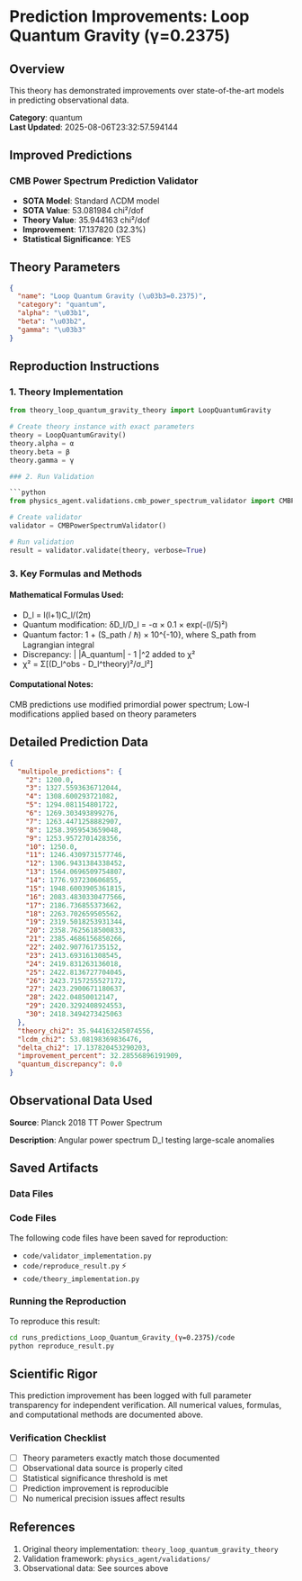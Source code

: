 # Prediction Improvements: Loop Quantum Gravity (γ=0.2375)

## Overview

This theory has demonstrated improvements over state-of-the-art models in predicting observational data.

**Category**: quantum  
**Last Updated**: 2025-08-06T23:32:57.594144

## Improved Predictions

### CMB Power Spectrum Prediction Validator

- **SOTA Model**: Standard ΛCDM model
- **SOTA Value**: 53.081984 chi²/dof
- **Theory Value**: 35.944163 chi²/dof
- **Improvement**: 17.137820 (32.3%)
- **Statistical Significance**: YES

## Theory Parameters

```json
{
  "name": "Loop Quantum Gravity (\u03b3=0.2375)",
  "category": "quantum",
  "alpha": "\u03b1",
  "beta": "\u03b2",
  "gamma": "\u03b3"
}
```

## Reproduction Instructions

### 1. Theory Implementation

```python
from theory_loop_quantum_gravity_theory import LoopQuantumGravity

# Create theory instance with exact parameters
theory = LoopQuantumGravity()
theory.alpha = α
theory.beta = β
theory.gamma = γ

### 2. Run Validation

```python
from physics_agent.validations.cmb_power_spectrum_validator import CMBPowerSpectrumValidator

# Create validator
validator = CMBPowerSpectrumValidator()

# Run validation
result = validator.validate(theory, verbose=True)
```

### 3. Key Formulas and Methods

#### Mathematical Formulas Used:

- D_l = l(l+1)C_l/(2π)
- Quantum modification: δD_l/D_l = -α × 0.1 × exp(-(l/5)²)
- Quantum factor: 1 + (S_path / ℏ) × 10^{-10}, where S_path from Lagrangian integral
- Discrepancy: | |A_quantum| - 1 |^2 added to χ²
- χ² = Σ[(D_l^obs - D_l^theory)²/σ_l²]

#### Computational Notes:

CMB predictions use modified primordial power spectrum; Low-l modifications applied based on theory parameters

## Detailed Prediction Data

```json
{
  "multipole_predictions": {
    "2": 1200.0,
    "3": 1327.5593636712044,
    "4": 1308.600293721082,
    "5": 1294.081154801722,
    "6": 1269.303493899276,
    "7": 1263.4471258882907,
    "8": 1258.3959543659048,
    "9": 1253.9572701428356,
    "10": 1250.0,
    "11": 1246.4309731577746,
    "12": 1306.9431384338452,
    "13": 1564.0696509754807,
    "14": 1776.937230606855,
    "15": 1948.6003905361815,
    "16": 2083.4830330477566,
    "17": 2186.736855373662,
    "18": 2263.702659505562,
    "19": 2319.5018253931344,
    "20": 2358.7625618500833,
    "21": 2385.4686156850266,
    "22": 2402.907761735152,
    "23": 2413.693161308545,
    "24": 2419.831263136018,
    "25": 2422.8136727704045,
    "26": 2423.7157255527172,
    "27": 2423.2900671180637,
    "28": 2422.04850012147,
    "29": 2420.3292408924553,
    "30": 2418.3494273425063
  },
  "theory_chi2": 35.944163245074556,
  "lcdm_chi2": 53.08198369836476,
  "delta_chi2": 17.137820453290203,
  "improvement_percent": 32.28556896191909,
  "quantum_discrepancy": 0.0
}
```

## Observational Data Used

**Source**: Planck 2018 TT Power Spectrum

**Description**: Angular power spectrum D_l testing large-scale anomalies


## Saved Artifacts

### Data Files


### Code Files

The following code files have been saved for reproduction:

- `code/validator_implementation.py`
- `code/reproduce_result.py` ⚡
- `code/theory_implementation.py`

### Running the Reproduction

To reproduce this result:

```bash
cd runs_predictions_Loop_Quantum_Gravity_(γ=0.2375)/code
python reproduce_result.py
```

## Scientific Rigor

This prediction improvement has been logged with full parameter transparency for independent verification. 
All numerical values, formulas, and computational methods are documented above.

### Verification Checklist

- [ ] Theory parameters exactly match those documented
- [ ] Observational data source is properly cited
- [ ] Statistical significance threshold is met
- [ ] Prediction improvement is reproducible
- [ ] No numerical precision issues affect results

## References

1. Original theory implementation: `theory_loop_quantum_gravity_theory`
2. Validation framework: `physics_agent/validations/`
3. Observational data: See sources above
